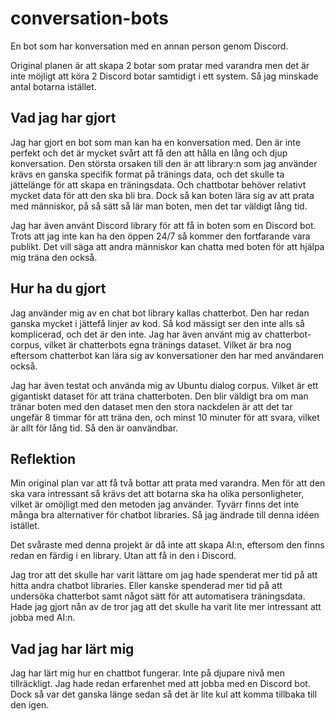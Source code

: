 # conversation-bots
En bot som har konversation med en annan person genom Discord.

Original planen är att skapa 2 botar som pratar med varandra men det är inte möjligt att köra 2 Discord botar samtidigt i ett system. Så jag minskade antal botarna istället. 

## Vad jag har gjort
Jag har gjort en bot som man kan ha en konversation med. Den är inte perfekt och det är mycket svårt att få den att hålla en lång och djup konversation. Den största orsaken till den är att library:n som jag använder krävs en ganska specifik format på tränings data, och det skulle ta jättelänge för att skapa en träningsdata. Och chattbotar behöver relativt mycket data för att den ska bli bra. Dock så kan boten lära sig av att prata med människor, på så sätt så lär man boten, men det tar väldigt lång tid.

Jag har även använt Discord library för att få in boten som en Discord bot. Trots att jag inte kan ha den öppen 24/7 så kommer den fortfarande vara publikt. Det vill säga att andra människor kan chatta med boten för att hjälpa mig träna den också.

## Hur ha du gjort
Jag använder mig av en chat bot library kallas chatterbot. Den har redan ganska mycket i jättefå linjer av kod. Så kod mässigt ser den inte alls så komplicerad, och det är den inte. Jag har även använt mig av chatterbot-corpus, vilket är chatterbots egna tränings dataset. Vilket är bra nog eftersom chatterbot kan lära sig av konversationer den har med användaren också. 

Jag har även testat och använda mig av Ubuntu dialog corpus. Vilket är ett gigantiskt dataset för att träna chatterboten. Den blir väldigt bra om man tränar boten med den dataset men den stora nackdelen är att det tar ungefär 8 timmar för att träna den, och minst 10 minuter för att svara, vilket är allt för lång tid. Så den är oanvändbar. 

## Reflektion
Min original plan var att få två bottar att prata med varandra. Men för att den ska vara intressant så krävs det att botarna ska ha olika personligheter, vilket är omöjligt med den metoden jag använder. Tyvärr finns det inte många bra alternativer för chatbot libraries. Så jag ändrade till denna idéen istället. 

Det svåraste med denna projekt är då inte att skapa AI:n, eftersom den finns redan en färdig i en library. Utan att få in den i Discord. 

Jag tror att det skulle har varit lättare om jag hade spenderat mer tid på att hitta andra chatbot libraries. Eller kanske spenderad mer tid på att undersöka chatterbot samt något sätt för att automatisera träningsdata. Hade jag gjort nån av de tror jag att det skulle ha varit lite mer intressant att jobba med AI:n. 

## Vad jag har lärt mig
Jag har lärt mig hur en chattbot fungerar. Inte på djupare nivå men tillräckligt. Jag hade redan erfarenhet med att jobba med en Discord bot. Dock så var det ganska länge sedan så det är lite kul att komma tillbaka till den igen. 